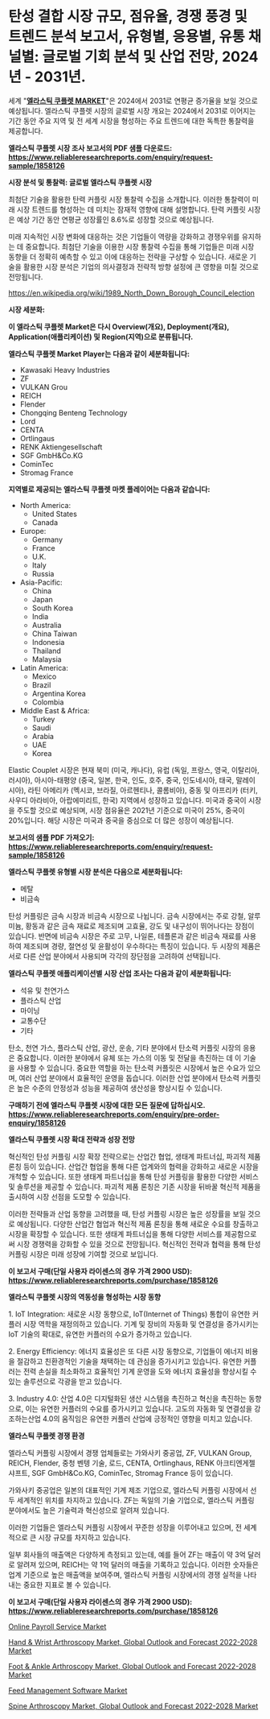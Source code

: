 <p><h1>탄성 결합 시장 규모, 점유율, 경쟁 풍경 및 트렌드 분석 보고서, 유형별, 응용별, 유통 채널별: 글로벌 기회 분석 및 산업 전망, 2024년 - 2031년.</h1></p><p>세계 "<strong><a href="https://www.reliableresearchreports.com/elastic-couplet-r1858126">엘라스틱 쿠플렛 MARKET</a></strong>"은 2024에서 2031로 연평균 증가율을 보일 것으로 예상됩니다. 엘라스틱 쿠플렛 시장의 글로벌 시장 개요는 2024에서 2031로 이어지는 기간 동안 주요 지역 및 전 세계 시장을 형성하는 주요 트렌드에 대한 독특한 통찰력을 제공합니다.</p>
<p><strong>엘라스틱 쿠플렛 시장 조사 보고서의 PDF 샘플 다운로드: <a href="https://www.reliableresearchreports.com/enquiry/request-sample/1858126">https://www.reliableresearchreports.com/enquiry/request-sample/1858126</a></strong></p>
<p><strong>시장 분석 및 통찰력: 글로벌 엘라스틱 쿠플렛 시장</strong></p>
<p><p>최첨단 기술을 활용한 탄력 커플릿 시장 통찰력 수집을 소개합니다. 이러한 통찰력이 미래 시장 트렌드를 형성하는 데 미치는 잠재적 영향에 대해 설명합니다. 탄력 커플릿 시장은 예상 기간 동안 연평균 성장률인 8.6%로 성장할 것으로 예상됩니다.</p><p>미래 지속적인 시장 변화에 대응하는 것은 기업들이 역량을 강화하고 경쟁우위를 유지하는 데 중요합니다. 최첨단 기술을 이용한 시장 통찰력 수집을 통해 기업들은 미래 시장 동향을 더 정확히 예측할 수 있고 이에 대응하는 전략을 구상할 수 있습니다. 새로운 기술을 활용한 시장 분석은 기업의 의사결정과 전략적 방향 설정에 큰 영향을 미칠 것으로 전망됩니다.</p></p>
<p><a href="%7CAUTHORITHY_DOMAIN_URL%7C">https://en.wikipedia.org/wiki/1989_North_Down_Borough_Council_election</a></p>
<p><strong>시장 세분화:</strong></p>
<p><strong>이 엘라스틱 쿠플렛 Market은 다시 Overview(개요), Deployment(개요), Application(애플리케이션) 및 Region(지역)으로 분류됩니다.</strong></p>
<p><strong>엘라스틱 쿠플렛 Market Player는 다음과 같이 세분화됩니다:</strong></p>
<p><ul><li>Kawasaki Heavy Industries</li><li>ZF</li><li>VULKAN Grou</li><li>REICH</li><li>Flender</li><li>Chongqing Benteng Technology</li><li>Lord</li><li>CENTA</li><li>Ortlingaus</li><li>RENK Aktiengesellschaft</li><li>SGF GmbH&Co.KG</li><li>CominTec</li><li>Stromag France</li></ul></p>
<p><strong>지역별로 제공되는 엘라스틱 쿠플렛 마켓 플레이어는 다음과 같습니다:</strong></p>
<p><ul>
    <li>
        North America:
        <ul>
            <li>United States</li>
            <li>Canada</li>
        </ul>
    </li>
    <li>
        Europe:
        <ul>
            <li>Germany</li>
            <li>France</li>
            <li>U.K.</li>
            <li>Italy</li>
            <li>Russia</li>
        </ul>
    </li>
    <li>
        Asia-Pacific:
        <ul>
            <li>China</li>
            <li>Japan</li>
            <li>South Korea</li>
            <li>India</li>
            <li>Australia</li>
            <li>China Taiwan</li>
            <li>Indonesia</li>
            <li>Thailand</li>
            <li>Malaysia</li>
        </ul>
    </li>
    <li>
        Latin America:
        <ul>
            <li>Mexico</li>
            <li>Brazil</li>
            <li>Argentina Korea</li>
            <li>Colombia</li>
        </ul>
    </li>
    <li>
        Middle East & Africa:
        <ul>
            <li>Turkey</li>
            <li>Saudi</li>
            <li>Arabia</li>
            <li>UAE</li>
            <li>Korea</li>
        </ul>
    </li>
    </ul></p>
<p><p>Elastic Couplet 시장은 현재 북미 (미국, 캐나다), 유럽 (독일, 프랑스, 영국, 이탈리아, 러시아), 아시아-태평양 (중국, 일본, 한국, 인도, 호주, 중국, 인도네시아, 태국, 말레이시아), 라틴 아메리카 (멕시코, 브라질, 아르헨티나, 콜롬비아), 중동 및 아프리카 (터키, 사우디 아라비아, 아랍에미리트, 한국) 지역에서 성장하고 있습니다. 미국과 중국이 시장을 주도할 것으로 예상되며, 시장 점유율은 2021년 기준으로 미국이 25%, 중국이 20%입니다. 해당 시장은 미국과 중국을 중심으로 더 많은 성장이 예상됩니다.</p></p>
<p><strong>보고서의 샘플 PDF 가져오기: <a href="https://www.reliableresearchreports.com/enquiry/request-sample/1858126">https://www.reliableresearchreports.com/enquiry/request-sample/1858126</a></strong></p>
<p><strong>엘라스틱 쿠플렛 유형별 시장 분석은 다음으로 세분화됩니다:</strong></p>
<p><ul><li>메탈</li><li>비금속</li></ul></p>
<p><p>탄성 커플링은 금속 시장과 비금속 시장으로 나뉩니다. 금속 시장에서는 주로 강철, 알루미늄, 황동과 같은 금속 재료로 제조되며 고효율, 강도 및 내구성이 뛰어나다는 장점이 있습니다. 반면에 비금속 시장은 주로 고무, 나일론, 테플론과 같은 비금속 재료를 사용하여 제조되며 경량, 절연성 및 윤활성이 우수하다는 특징이 있습니다. 두 시장의 제품은 서로 다른 산업 분야에서 사용되며 각각의 장단점을 고려하여 선택됩니다.</p></p>
<p><strong>엘라스틱 쿠플렛 애플리케이션별 시장 산업 조사는 다음과 같이 세분화됩니다:</strong></p>
<p><ul><li>석유 및 천연가스</li><li>플라스틱 산업</li><li>마이닝</li><li>교통수단</li><li>기타</li></ul></p>
<p><p>탄소, 천연 가스, 플라스틱 산업, 광산, 운송, 기타 분야에서 탄소력 커플릿 시장의 응용은 중요합니다. 이러한 분야에서 유체 또는 가스의 이동 및 전달을 촉진하는 데 이 기술을 사용할 수 있습니다. 중요한 역할을 하는 탄소력 커플릿은 시장에서 높은 수요가 있으며, 여러 산업 분야에서 효율적인 운영을 돕습니다. 이러한 산업 분야에서 탄소력 커플릿은 높은 수준의 안정성과 성능을 제공하여 생산성을 향상시킬 수 있습니다.</p></p>
<p><strong>구매하기 전에 엘라스틱 쿠플렛 시장에 대한 모든 질문에 답하십시오. <a href="https://www.reliableresearchreports.com/enquiry/pre-order-enquiry/1858126">https://www.reliableresearchreports.com/enquiry/pre-order-enquiry/1858126</a></strong></p>
<p><strong>엘라스틱 쿠플렛 시장 확대 전략과 성장 전망</strong></p>
<p><p>혁신적인 탄성 커플링 시장 확장 전략으로는 산업간 협업, 생태계 파트너십, 파괴적 제품 론칭 등이 있습니다. 산업간 협업을 통해 다른 업계와의 협력을 강화하고 새로운 시장을 개척할 수 있습니다. 또한 생태계 파트너십을 통해 탄성 커플링을 활용한 다양한 서비스 및 솔루션을 제공할 수 있습니다. 파괴적 제품 론칭은 기존 시장을 뒤바꿀 혁신적 제품을 출시하여 시장 선점을 도모할 수 있습니다.</p><p>이러한 전략들과 산업 동향을 고려했을 때, 탄성 커플링 시장은 높은 성장률을 보일 것으로 예상됩니다. 다양한 산업간 협업과 혁신적 제품 론칭을 통해 새로운 수요를 창출하고 시장을 확장할 수 있습니다. 또한 생태계 파트너십을 통해 다양한 서비스를 제공함으로써 시장 경쟁력을 강화할 수 있을 것으로 전망됩니다. 혁신적인 전략과 협력을 통해 탄성 커플링 시장은 미래 성장에 기여할 것으로 보입니다.</p></p>
<p><strong>이 보고서 구매(단일 사용자 라이센스의 경우 가격 2900 USD): <a href="https://www.reliableresearchreports.com/purchase/1858126">https://www.reliableresearchreports.com/purchase/1858126</a></strong></p>
<p><strong>엘라스틱 쿠플렛 시장의 역동성을 형성하는 시장 동향</strong></p>
<p><p>1. IoT Integration: 새로운 시장 동향으로, IoT(Internet of Things) 통합이 유연한 커플러 시장 역학을 재정의하고 있습니다. 기계 및 장비의 자동화 및 연결성을 증가시키는 IoT 기술의 확대로, 유연한 커플러의 수요가 증가하고 있습니다.</p><p>2. Energy Efficiency: 에너지 효율성은 또 다른 시장 동향으로, 기업들이 에너지 비용을 절감하고 친환경적인 기술을 채택하는 데 관심을 증가시키고 있습니다. 유연한 커플러는 전력 손실을 최소화하고 효율적인 기계 운영을 도와 에너지 효율성을 향상시킬 수 있는 솔루션으로 각광을 받고 있습니다.</p><p>3. Industry 4.0: 산업 4.0은 디지털화된 생산 시스템을 촉진하고 혁신을 촉진하는 동향으로, 이는 유연한 커플러의 수요를 증가시키고 있습니다. 고도의 자동화 및 연결성을 강조하는산업 4.0의 움직임은 유연한 커플러 산업에 긍정적인 영향을 미치고 있습니다.</p></p>
<p><strong>엘라스틱 쿠플렛 경쟁 환경</strong></p>
<p><p>엘라스틱 커플링 시장에서 경쟁 업체들로는 가와사키 중공업, ZF, VULKAN Group, REICH, Flender, 중청 벤텡 기술, 로드, CENTA, Ortlinghaus, RENK 아크티엔게젤샤프트, SGF GmbH&Co.KG, CominTec, Stromag France 등이 있습니다. </p><p>가와사키 중공업은 일본의 대표적인 기계 제조 기업으로, 엘라스틱 커플링 시장에서 선두 세계적인 위치를 차지하고 있습니다. ZF는 독일의 기술 기업으로, 엘라스틱 커플링 분야에서도 높은 기술력과 혁신성으로 알려져 있습니다. </p><p>이러한 기업들은 엘라스틱 커플링 시장에서 꾸준한 성장을 이루어내고 있으며, 전 세계적으로 큰 시장 규모를 차지하고 있습니다. </p><p>일부 회사들의 매출액은 다양하게 측정되고 있는데, 예를 들어 ZF는 매출이 약 3억 달러로 알려져 있으며, REICH는 약 1억 달러의 매출을 기록하고 있습니다. 이러한 숫자들은 업계 기준으로 높은 매출액을 보여주며, 엘라스틱 커플링 시장에서의 경쟁 실적을 나타내는 중요한 지표로 볼 수 있습니다.</p></p>
<p><strong>이 보고서 구매(단일 사용자 라이센스의 경우 가격 2900 USD): <a href="https://www.reliableresearchreports.com/purchase/1858126">https://www.reliableresearchreports.com/purchase/1858126</a></strong></p>
<p><p><a href="https://github.com/mandarincruisesvn/Market-Research-Report-List-1/blob/main/online-payroll-service-market.md">Online Payroll Service Market</a></p><p><a href="https://issuu.com/reportprime-2/docs/hand-wrist-arthroscopy-market-globa_140a91407dc391">Hand & Wrist Arthroscopy Market, Global Outlook and Forecast 2022-2028 Market</a></p><p><a href="https://issuu.com/reportprime-2/docs/foot-ankle-arthroscopy-market-globa_9d79ef4470394a">Foot & Ankle Arthroscopy Market, Global Outlook and Forecast 2022-2028 Market</a></p><p><a href="https://github.com/julian6Skinner/Market-Research-Report-List-1/blob/main/feed-management-software-market.md">Feed Management Software Market</a></p><p><a href="https://issuu.com/reportprime-2/docs/spine-arthroscopy-market-global-out_7b13baec2c3488">Spine Arthroscopy Market, Global Outlook and Forecast 2022-2028 Market</a></p></p>